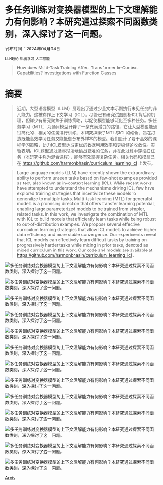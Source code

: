 # 多任务训练对变换器模型的上下文理解能力有何影响？本研究通过探索不同函数类别，深入探讨了这一问题。

发布时间：2024年04月04日

`LLM理论` `机器学习` `人工智能`

> How does Multi-Task Training Affect Transformer In-Context Capabilities? Investigations with Function Classes

# 摘要

> 近期，大型语言模型（LLM）展现出了通过少量文本示例执行未见任务的非凡能力，这被称作上下文学习（ICL）。尽管已有研究试图剖析ICL背后的机理，但鲜少有研究聚焦于训练策略，以促使模型能够泛化至多种任务。多任务学习（MTL）为通用模型开辟了一条充满潜力的路径，它让大型模型能通过简化的、相关的任务进行训练。本研究探索了MTL与ICL的结合，旨在打造既能高效学习任务又能抵御分布外样本的模型。我们设计了若干高效的课程学习策略，助力ICL模型达成更优的数据利用效率和更稳健的收敛性。实验表明，ICL模型通过循序渐进地挑战更难的任务，并在此过程中穿插旧任务（本研究中称为混合课程），能够有效掌握复杂任务。相关代码和模型已在 https://github.com/harmonbhasin/curriculum_learning_icl 上发布。

> Large language models (LLM) have recently shown the extraordinary ability to perform unseen tasks based on few-shot examples provided as text, also known as in-context learning (ICL). While recent works have attempted to understand the mechanisms driving ICL, few have explored training strategies that incentivize these models to generalize to multiple tasks. Multi-task learning (MTL) for generalist models is a promising direction that offers transfer learning potential, enabling large parameterized models to be trained from simpler, related tasks. In this work, we investigate the combination of MTL with ICL to build models that efficiently learn tasks while being robust to out-of-distribution examples. We propose several effective curriculum learning strategies that allow ICL models to achieve higher data efficiency and more stable convergence. Our experiments reveal that ICL models can effectively learn difficult tasks by training on progressively harder tasks while mixing in prior tasks, denoted as mixed curriculum in this work. Our code and models are available at https://github.com/harmonbhasin/curriculum_learning_icl .

![多任务训练对变换器模型的上下文理解能力有何影响？本研究通过探索不同函数类别，深入探讨了这一问题。](../../../paper_images/2404.03558/x1.png)

![多任务训练对变换器模型的上下文理解能力有何影响？本研究通过探索不同函数类别，深入探讨了这一问题。](../../../paper_images/2404.03558/x2.png)

![多任务训练对变换器模型的上下文理解能力有何影响？本研究通过探索不同函数类别，深入探讨了这一问题。](../../../paper_images/2404.03558/x3.png)

![多任务训练对变换器模型的上下文理解能力有何影响？本研究通过探索不同函数类别，深入探讨了这一问题。](../../../paper_images/2404.03558/x4.png)

![多任务训练对变换器模型的上下文理解能力有何影响？本研究通过探索不同函数类别，深入探讨了这一问题。](../../../paper_images/2404.03558/x5.png)

![多任务训练对变换器模型的上下文理解能力有何影响？本研究通过探索不同函数类别，深入探讨了这一问题。](../../../paper_images/2404.03558/Baseline_v2.png)

![多任务训练对变换器模型的上下文理解能力有何影响？本研究通过探索不同函数类别，深入探讨了这一问题。](../../../paper_images/2404.03558/Eval_Baseline_v2.png)

![多任务训练对变换器模型的上下文理解能力有何影响？本研究通过探索不同函数类别，深入探讨了这一问题。](../../../paper_images/2404.03558/Curriculum_v2.png)

![多任务训练对变换器模型的上下文理解能力有何影响？本研究通过探索不同函数类别，深入探讨了这一问题。](../../../paper_images/2404.03558/Eval_Curriculum_v2.png)

![多任务训练对变换器模型的上下文理解能力有何影响？本研究通过探索不同函数类别，深入探讨了这一问题。](../../../paper_images/2404.03558/Baseline_v2.png)

![多任务训练对变换器模型的上下文理解能力有何影响？本研究通过探索不同函数类别，深入探讨了这一问题。](../../../paper_images/2404.03558/Eval_Baseline_v2.png)

![多任务训练对变换器模型的上下文理解能力有何影响？本研究通过探索不同函数类别，深入探讨了这一问题。](../../../paper_images/2404.03558/Curriculum_v2.png)

![多任务训练对变换器模型的上下文理解能力有何影响？本研究通过探索不同函数类别，深入探讨了这一问题。](../../../paper_images/2404.03558/Eval_Curriculum_v2.png)

[Arxiv](https://arxiv.org/abs/2404.03558)
